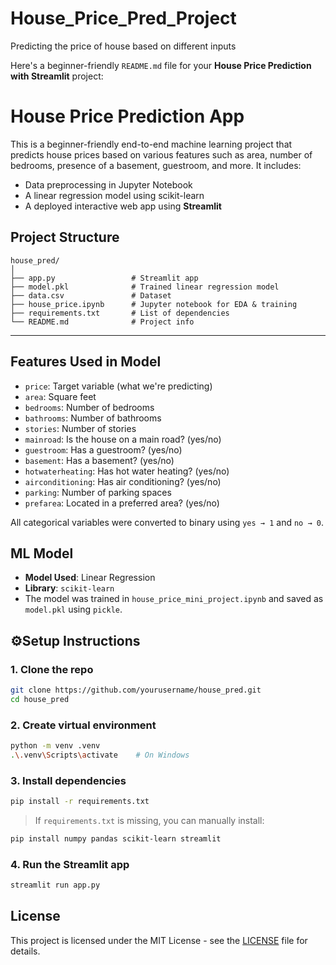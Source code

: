 # House_Price_Pred_Project
Predicting the price of house based on different inputs

Here's a beginner-friendly `README.md` file for your **House Price Prediction with Streamlit** project:


#  House Price Prediction App

This is a beginner-friendly end-to-end machine learning project that predicts house prices based on various features such as area, number of bedrooms, presence of a basement, guestroom, and more. It includes:

- Data preprocessing in Jupyter Notebook  
- A linear regression model using scikit-learn  
- A deployed interactive web app using **Streamlit**



##  Project Structure

```
house_pred/
│
├── app.py                 # Streamlit app
├── model.pkl              # Trained linear regression model
├── data.csv               # Dataset 
├── house_price.ipynb      # Jupyter notebook for EDA & training
├── requirements.txt       # List of dependencies
└── README.md              # Project info
```

---

##  Features Used in Model

* `price`: Target variable (what we're predicting)
* `area`: Square feet
* `bedrooms`: Number of bedrooms
* `bathrooms`: Number of bathrooms
* `stories`: Number of stories
* `mainroad`: Is the house on a main road? (yes/no)
* `guestroom`: Has a guestroom? (yes/no)
* `basement`: Has a basement? (yes/no)
* `hotwaterheating`: Has hot water heating? (yes/no)
* `airconditioning`: Has air conditioning? (yes/no)
* `parking`: Number of parking spaces
* `prefarea`: Located in a preferred area? (yes/no)

All categorical variables were converted to binary using `yes → 1` and `no → 0`.



##  ML Model

* **Model Used**: Linear Regression
* **Library**: `scikit-learn`
* The model was trained in `house_price_mini_project.ipynb` and saved as `model.pkl` using `pickle`.



## ⚙Setup Instructions

### 1. Clone the repo

```bash
git clone https://github.com/yourusername/house_pred.git
cd house_pred
```

### 2. Create virtual environment

```bash
python -m venv .venv
.\.venv\Scripts\activate    # On Windows
```

### 3. Install dependencies

```bash
pip install -r requirements.txt
```

> If `requirements.txt` is missing, you can manually install:

```bash
pip install numpy pandas scikit-learn streamlit
```

### 4. Run the Streamlit app

```bash
streamlit run app.py
```


## License

This project is licensed under the MIT License - see the [LICENSE](LICENSE) file for details.


